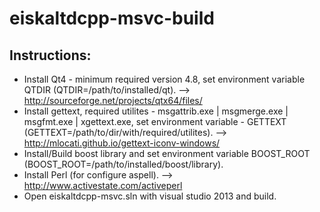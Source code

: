 # eiskaltdcpp-msvc-build

## Instructions: ##

- Install Qt4 - minimum required version 4.8, set environment variable QTDIR (QTDIR=/path/to/installed/qt).
        --> http://sourceforge.net/projects/qtx64/files/
- Install gettext, required utilites - msgattrib.exe | msgmerge.exe | msgfmt.exe | xgettext.exe, set environment variable
        - GETTEXT (GETTEXT=/path/to/dir/with/required/utilites). --> http://mlocati.github.io/gettext-iconv-windows/
- Install/Build boost library and set environment variable BOOST_ROOT (BOOST_ROOT=/path/to/installed/boost/library).
- Install Perl (for configure aspell). --> http://www.activestate.com/activeperl
- Open eiskaltdcpp-msvc.sln with visual studio 2013 and build.
